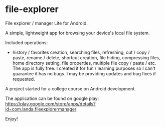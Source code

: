 # file-explorer
File explorer / manager Lite for Android.

A simple, lightweight app for browsing your device's local file system.

Included operations:
- history / favorites creation, searching files, refreshing, cut / copy / paste, rename / delete, shortcut creation, file hiding, compressing files, home directory setting, file properties, multiple file copy / paste / etc.
The app is fully free. I created it for fun / learning purposes so I can't guarantee it has no bugs. I may be providing updates and bug fixes if requested.

A project started for a college course on Android development.

The application can be found on google play: https://play.google.com/store/apps/details?id=com.landa.fileexplorermanager

Enjoy!
